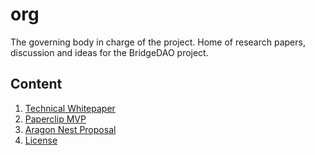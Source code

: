 # org
The governing body in charge of the project. Home of research papers, discussion and ideas for the BridgeDAO project.

## Content
1. [Technical Whitepaper](https://github.com/tomislavmamic/org/blob/migration-from-gdocs/Technical%20whitepaper.md)
2. [Paperclip MVP](https://github.com/tomislavmamic/org/blob/migration-from-gdocs/Paperclip%20MVP.md)
3. [Aragon Nest Proposal](https://github.com/tomislavmamic/org/blob/migration-from-gdocs/Aragon%20Nest%20Proposal.md)
4. [License](https://github.com/tomislavmamic/org/blob/migration-from-gdocs/LICENSE)
